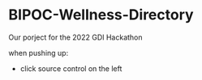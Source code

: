 # BIPOC-Wellness-Directory
Our porject for the 2022 GDI Hackathon 

when pushing up:
 - click source control on the left
 
